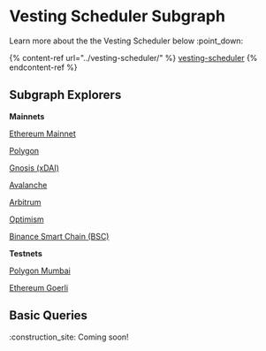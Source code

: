 # Vesting Scheduler Subgraph

Learn more about the the Vesting Scheduler below :point\_down:

{% content-ref url="../vesting-scheduler/" %}
[vesting-scheduler](../vesting-scheduler/)
{% endcontent-ref %}

## Subgraph Explorers

**Mainnets**

[Ethereum Mainnet](https://thegraph.com/hosted-service/subgraph/superfluid-finance/vesting-v1-eth-mainnet)

[Polygon](https://thegraph.com/hosted-service/subgraph/superfluid-finance/vesting-v1-polygon-mainnet)

[Gnosis (xDAI)](https://thegraph.com/hosted-service/subgraph/superfluid-finance/vesting-v1-xdai-mainnet)

[Avalanche](https://thegraph.com/hosted-service/subgraph/superfluid-finance/vesting-v1-avalanche-c)

[Arbitrum](https://thegraph.com/hosted-service/subgraph/superfluid-finance/vesting-v1-arbitrum-one)

[Optimism](https://thegraph.com/hosted-service/subgraph/superfluid-finance/vesting-v1-optimism-mainnet)

[Binance Smart Chain (BSC)](https://thegraph.com/hosted-service/subgraph/superfluid-finance/vesting-v1-bsc-mainnet)

**Testnets**

[Polygon Mumbai](https://thegraph.com/hosted-service/subgraph/superfluid-finance/vesting-v1-polygon-mumbai)

[Ethereum Goerli](https://thegraph.com/hosted-service/subgraph/superfluid-finance/vesting-v1-eth-goerli)

## Basic Queries

:construction\_site: Coming soon!
